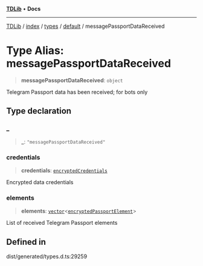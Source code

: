 [**TDLib**](../../../../../../README.md) • **Docs**

***

[TDLib](../../../../../../modules.md) / [index](../../../../../README.md) / [types](../../../README.md) / [default](../README.md) / messagePassportDataReceived

# Type Alias: messagePassportDataReceived

> **messagePassportDataReceived**: `object`

Telegram Passport data has been received; for bots only

## Type declaration

### \_

> **\_**: `"messagePassportDataReceived"`

### credentials

> **credentials**: [`encryptedCredentials`](encryptedCredentials.md)

Encrypted data credentials

### elements

> **elements**: [`vector`](vector.md)\<[`encryptedPassportElement`](encryptedPassportElement.md)\>

List of received Telegram Passport elements

## Defined in

dist/generated/types.d.ts:29259
